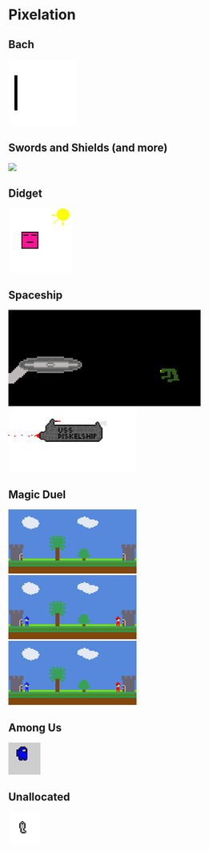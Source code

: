 # Pixelation

## Bach

![](asset/Bach-logo.gif)


## Swords and Shields (and more)

![](asset/Eisschwert)

## Didget

![](asset/didget.gif)

## Spaceship

![](asset/Enterprise.gif)
![](asset/USS-Piskelship.gif)

## Magic Duel

![Duel-1](asset/Magic-Duel-1.gif)
![Duel-2](asset/Magic-Duel-2.gif)
![Duel-3](asset/Magic-Duel-3.gif)

## Among Us

![](asset/Among-us.gif)

## Unallocated

![](asset/Ghost.gif)
